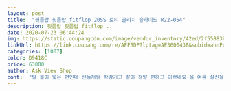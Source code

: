 ```yaml
---
layout: post 
title:  "핏플랍 핏플랍_fitflop 20SS 로티 글리치 슬라이드 R22-054" 
description: 핏플랍 핏플랍_fitflop ..
date: 2020-07-23 06:44:24 
img: https://static.coupangcdn.com/image/vendor_inventory/42ed/2f55883b680585e2e61abcc3e4c4058e3f9756ad878ef6d20dd37a84230c.jpg 
linkUrl: https://link.coupang.com/re/AFFSDP?lptag=AF3600438&subid=ahnPublicAsk&pageKey=1441041747&itemId=2484927369&vendorItemId=70478190067&traceid=V0-113-389de1ca967ff9da 
categories: [1007] 
color: D9418C 
price: 63000 
author: Ask View Shop 
cont:  "발 볼이 넓은 편인데 샌들처럼 착감기고 발이 정말 편하고 이쁘네요 올 여름 잘신을것 같아요 강추드립니다!  이름값합니다<br/>역시 핏플랍 이네요.<br/> 발이 너무 편합니다.<br/> 디자인도 좋구요.<br/><br/>" 
---
```

